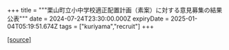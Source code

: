 +++
title = """栗山町立小中学校適正配置計画（素案）に対する意見募集の結果公表"""
date = 2024-07-24T23:30:00.000Z
expiryDate = 2025-01-04T05:19:51.674Z
tags = ["kuriyama","recruit"]
+++


[[source]](https://www.town.kuriyama.hokkaido.jp/site/mirai/27350.html)

